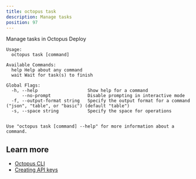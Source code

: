 ```yaml
---
title: octopus task
description: Manage tasks
position: 97
---
```


Manage tasks in Octopus Deploy


```text
Usage:
  octopus task [command]

Available Commands:
  help Help about any command
  wait Wait for task(s) to finish

Global Flags:
  -h, --help                   Show help for a command
      --no-prompt              Disable prompting in interactive mode
  -f, --output-format string   Specify the output format for a command ("json", "table", or "basic") (default "table")
  -s, --space string           Specify the space for operations


Use "octopus task [command] --help" for more information about a command.
```

## Learn more

- [Octopus CLI](/docs/octopus-rest-api/cli/index.md)
- [Creating API keys](/docs/octopus-rest-api/how-to-create-an-api-key.md)